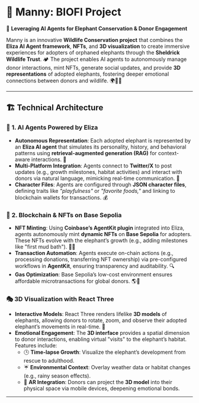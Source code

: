 # 🐘 Manny: BIOFI Project

🚀 **Leveraging AI Agents for Elephant Conservation & Donor Engagement**

Manny is an innovative **Wildlife Conservation project** that combines the **Eliza AI Agent framework**, **NFTs**, and **3D visualization** to create immersive experiences for adopters of orphaned elephants through the **Sheldrick Wildlife Trust**. 🏕️ The project enables AI agents to autonomously manage donor interactions, mint NFTs, generate social updates, and provide **3D representations** of adopted elephants, fostering deeper emotional connections between donors and wildlife. 🌍🐘✨

---

## 🏗️ **Technical Architecture**
### 🤖 **1. AI Agents Powered by Eliza**
- **Autonomous Representation**: Each adopted elephant is represented by an **Eliza AI agent** that simulates its personality, history, and behavioral patterns using **retrieval-augmented generation (RAG)** for context-aware interactions. 💬
- **Multi-Platform Integration**: Agents connect to **Twitter/X** to post updates (e.g., growth milestones, habitat activities) and interact with donors via natural language, mimicking real-time communication. 📲
- **Character Files**: Agents are configured through **JSON character files**, defining traits like _"playfulness"_ or _"favorite foods,"_ and linking to blockchain wallets for transactions. 💰

### 🔗 **2. Blockchain & NFTs on Base Sepolia**
- **NFT Minting**: Using **Coinbase’s AgentKit plugin** integrated into Eliza, agents autonomously mint **dynamic NFTs** on **Base Sepolia** for adopters. These NFTs evolve with the elephant’s growth (e.g., adding milestones like "first mud bath"). 🎨🐘
- **Transaction Automation**: Agents execute on-chain actions (e.g., processing donations, transferring NFT ownership) via pre-configured workflows in **AgentKit**, ensuring transparency and auditability. 🔍
- **Gas Optimization**: Base Sepolia’s low-cost environment ensures affordable microtransactions for global donors. 🌎💸

### 🎭 **3D Visualization with React Three**
- **Interactive Models**: React Three renders lifelike **3D models** of elephants, allowing donors to rotate, zoom, and observe their adopted elephant’s movements in real-time. 🎥
- **Emotional Engagement**: The **3D interface** provides a spatial dimension to donor interactions, enabling virtual "visits" to the elephant’s habitat. Features include:
  - 🕒 **Time-lapse Growth**: Visualize the elephant’s development from rescue to adulthood.
  - ☔ **Environmental Context**: Overlay weather data or habitat changes (e.g., rainy season effects).
  - 📱 **AR Integration**: Donors can project the **3D model** into their physical space via mobile devices, deepening emotional bonds.

---



